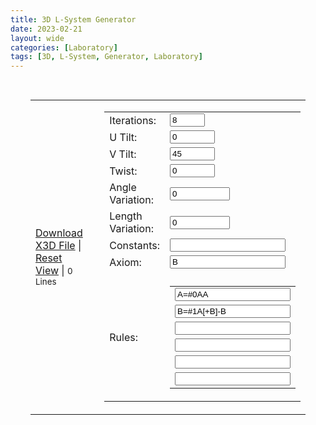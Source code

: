 ```yaml
---
title: 3D L-System Generator
date: 2023-02-21
layout: wide
categories: [Laboratory]
tags: [3D, L-System, Generator, Laboratory]
---
```

<style>
/* Viewer */
.viewer {
  padding: 1rem 2rem;
}

/* Table */
table {
  width: 100%;
  height: 100%;
}

/* Canvas */
x3d-canvas {
  height: 60vh;
  width: 100%;
  aspect-ratio: unset;
}
</style>

<script defer src="https://cdn.jsdelivr.net/npm/file-saver@2.0.5/dist/FileSaver.min.js"></script>

<link rel="stylesheet" href="https://cdn.jsdelivr.net/npm/huebee@2.1.1/dist/huebee.min.css">
<script defer src="https://cdn.jsdelivr.net/npm/huebee@2.1.1/dist/huebee.pkgd.min.js"></script>

<link rel="stylesheet" href="/x_ite/assets/laboratory/l-system/style.css">
<script type="module" src="/x_ite/assets/laboratory/l-system/l-system.mjs"></script>

<div class="viewer">
<table class="l-system">
  <tbody>
    <tr>
      <td style="width: 50%;">
        <x3d-canvas class="l-system" splashScreen="false" update="auto" src="/x_ite/assets/laboratory/l-system/l-system.x3d"></x3d-canvas>
        <p>
          <a class="download l-system" href="#">Download X3D File</a>
          |
          <a class="reset-view" href="#">Reset View</a>
          |
          <small class="small lines">0 Lines</small>
        </p>
      </td>
      <td style="padding-left: 1.5rem;">
        <table class="l-system-options">
          <tbody>
            <tr>
              <td>Iterations:</td>
              <td>
                <input id="iterations" max="15" min="0" title="Number of iterations." type="number" value="8">
              </td>
            </tr>
            <tr>
              <td>U Tilt:</td>
              <td>
                <input id="u-tilt" max="180" min="-180" title="Rotation about the local x-axis (\/)." type="number" value="0">
              </td>
            </tr>
            <tr>
              <td>V Tilt:</td>
              <td>
                <input id="v-tilt" max="180" min="-180" title="Rotation about the local z-axis (-+)." type="number" value="45">
              </td>
            </tr>
            <tr>
              <td>Twist:</td>
              <td>
                <input id="twist" max="180" min="-180" title="Rotation about the local y-axis (<>)." type="number" value="0">
              </td>
            </tr>
            <tr>
              <td>Angle Variation:</td>
              <td>
                <input id="angle-variation" max="1000" min="0" step="0.01" title="The variation is a multiplier for the randomness that is used to control the range of possible output values." type="number" value="0">
              </td>
            </tr>
            <tr>
              <td>Length Variation:</td>
              <td>
                <input id="length-variation" max="1000" min="0" step="0.01" title="The variation is a multiplier for the randomness that is used to control the range of possible output values." type="number" value="0">
              </td>
            </tr>
            <tr>
              <td>Constants:</td>
              <td>
                <input id="constants" title="Constants are symbols which will be replaced but not be drawn." type="text">
              </td>
            </tr>
            <tr>
              <td>Axiom:</td>
              <td>
                <input id="axiom" title="Starting rule." type="text" value="B">
              </td>
            </tr>
            <tr>
              <td></td>
              <td></td>
            </tr>
            <tr>
              <td>Rules:</td>
              <td>
                <table class="l-system-rules" title="a-zA-Z0-9 draw line along local y-axis, \ counterclockwise rotation about local x-axis, / clockwise rotation about local x-axis, > counterclockwise rotation about local y-axis, < clockwise rotation about local y-axis, + counterclockwise rotation about local z-axis, - clockwise rotation about local z-axis, | turn around 180° #0-9 color index">
                  <tbody>
                    <tr>
                      <td>
                        <input id="rule-0" type="text" value="A=#0AA">
                      </td>
                    </tr>
                    <tr>
                      <td>
                        <input id="rule-1" type="text" value="B=#1A[+B]-B">
                      </td>
                    </tr>
                    <tr>
                      <td>
                        <input id="rule-2" type="text" value="">
                      </td>
                    </tr>
                    <tr>
                      <td>
                        <input id="rule-3" type="text" value="">
                      </td>
                    </tr>
                    <tr>
                      <td>
                        <input id="rule-4" type="text" value="">
                      </td>
                    </tr>
                    <tr>
                      <td>
                        <input id="rule-5" type="text" value="">
                      </td>
                    </tr>
                  </tbody>
                </table>
              </td>
            </tr>
          </tbody>
        </table>
      </td>
    </tr>
  </tbody>
</table>

<h3>Colors</h3>
<div id="colors"></div>

<h3>Predefined L-Systems</h3>

<img alt="Example Image" class="predefined" src="/x_ite/assets/laboratory/l-system/images/image1.png">
<img alt="Example Image" class="predefined" src="/x_ite/assets/laboratory/l-system/images/image2.png">
<img alt="Example Image" class="predefined" src="/x_ite/assets/laboratory/l-system/images/image3.png">
<img alt="Example Image" class="predefined" src="/x_ite/assets/laboratory/l-system/images/image4.png">
<img alt="Example Image" class="predefined" src="/x_ite/assets/laboratory/l-system/images/image5.png">
<img alt="Example Image" class="predefined" src="/x_ite/assets/laboratory/l-system/images/image6.png">
<img alt="Example Image" class="predefined" src="/x_ite/assets/laboratory/l-system/images/image7.png">
<img alt="Example Image" class="predefined" src="/x_ite/assets/laboratory/l-system/images/image8.png">
<img alt="Example Image" class="predefined" src="/x_ite/assets/laboratory/l-system/images/image9.png">

<h2>See Also</h2>
<ul>
  <li><a href="https://en.wikipedia.org/wiki/L-system">https://en.wikipedia.org/wiki/L-system</a></li>
</ul>
</div>
